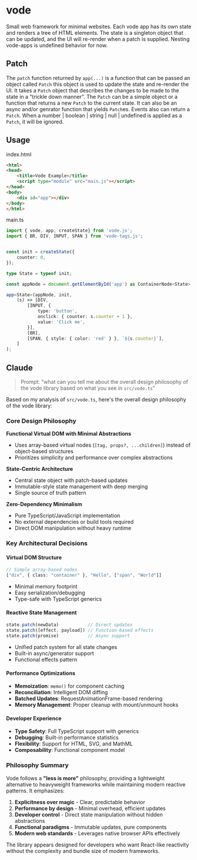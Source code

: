 # vode

Small web framework for minimal websites.
Each vode app has its own state and renders a tree of HTML elements.
The state is a singleton object that can be updated, and the UI will re-render when a patch is supplied. Nesting vode-apps is undefined behavior for now.

## Patch

The `patch` function returned by `app(...)` is a function that can be passed an object called `Patch` this object is used to update the state and re-render the UI. It takes a `Patch` object that describes the changes to be made to the state in a "trickle down manner". The `Patch` can be a simple object or a function that returns a new `Patch` to the current state. It can also be an async and/or genrator function that yields `Patch`es. Events also can return a `Patch`. When a number | boolean | string | null | undefined is applied as a `Patch`, it will be ignored.

## Usage

index.html

```html
<html>
<head>
    <title>Vode Example</title>
    <script type="module" src="main.js"></script>
</head>
<body>
    <div id="app"></div>
</body>
</html>
```

main.ts
```ts
import { vode, app, createState} from 'vode.js';
import { BR, DIV, INPUT, SPAN } from 'vode-tags.js';


const init = createState({
    counter: 0,
});

type State = typeof init;

const appNode = document.getElementById('app') as ContainerNode<State>;

app<State>(appNode, init,
    (s) => [DIV,
        [INPUT, {
            type: 'button',
            onclick: { counter: s.counter + 1 },
            value: 'Click me',
        }],
        [BR],
        [SPAN, { style: { color: 'red' } }, `${s.counter}`],
    ]
);
```

## Claude

> Prompt: "what can you tell me about the overall design philosophy of the vode library based on what you see in `src/vode.ts`"


Based on my analysis of `src/vode.ts`, here's the overall design philosophy of the vode library:

### Core Design Philosophy

**Functional Virtual DOM with Minimal Abstractions**
- Uses array-based virtual nodes (`[tag, props?, ...children]`) instead of object-based structures
- Prioritizes simplicity and performance over complex abstractions

**State-Centric Architecture**
- Central state object with patch-based updates
- Immutable-style state management with deep merging
- Single source of truth pattern

**Zero-Dependency Minimalism**
- Pure TypeScript/JavaScript implementation
- No external dependencies or build tools required
- Direct DOM manipulation without heavy runtime

### Key Architectural Decisions

#### Virtual DOM Structure
```typescript
// Simple array-based nodes
["div", { class: "container" }, "Hello", ["span", "World"]]
```
- Minimal memory footprint
- Easy serialization/debugging
- Type-safe with TypeScript generics

#### Reactive State Management
```typescript
state.patch(newData)           // Direct updates
state.patch([effect, payload]) // Function-based effects
state.patch(promise)           // Async support
```
- Unified patch system for all state changes
- Built-in async/generator support
- Functional effects pattern

#### Performance Optimizations
- **Memoization**: `memo()` for component caching
- **Reconciliation**: Intelligent DOM diffing
- **Batched Updates**: RequestAnimationFrame-based rendering
- **Memory Management**: Proper cleanup with mount/unmount hooks

#### Developer Experience
- **Type Safety**: Full TypeScript support with generics
- **Debugging**: Built-in performance statistics
- **Flexibility**: Support for HTML, SVG, and MathML
- **Composability**: Functional component model

### Philosophy Summary

Vode follows a **"less is more"** philosophy, providing a lightweight alternative to heavyweight frameworks while maintaining modern reactive patterns. It emphasizes:

1. **Explicitness over magic** - Clear, predictable behavior
2. **Performance by design** - Minimal overhead, efficient updates
3. **Developer control** - Direct state manipulation without hidden abstractions
4. **Functional paradigms** - Immutable updates, pure components
5. **Modern web standards** - Leverages native browser APIs effectively

The library appears designed for developers who want React-like reactivity without the complexity and bundle size of modern frameworks.